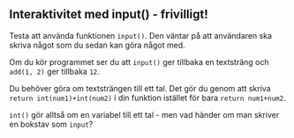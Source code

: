 ## Interaktivitet med input() - frivilligt!

Testa att använda funktionen `input()`. Den väntar på att användaren ska skriva något som du sedan kan göra något med.

Om du kör programmet ser du att `input()` ger tillbaka en textsträng och `add(1, 2)` ger tillbaka `12`.

Du behöver göra om textsträngen till ett tal. Det gör du genom att skriva `return int(num1)+int(num2)` i din funktion istället för bara `return num1+num2`. 

`int()` gör alltså om en variabel till ett tal - men vad händer om man skriver en bokstav som `input`?